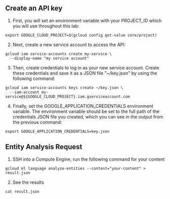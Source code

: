 ## Create an API key

1. First, you will set an environment variable with your PROJECT_ID which you will use throughout this lab:

```shell
export GOOGLE_CLOUD_PROJECT=$(gcloud config get-value core/project)
```

2. Next, create a new service account to access the API:

```shell
gcloud iam service-accounts create my-service \
  --display-name "my service account"
```

3. Then, create credentials to log in as your new service account. Create these credentials and save it as a JSON file "~/key.json" by using the following command:

```shell
gcloud iam service-accounts keys create ~/key.json \
  --iam-account my-service@${GOOGLE_CLOUD_PROJECT}.iam.gserviceaccount.com
```

4. Finally, set the GOOGLE_APPLICATION_CREDENTIALS environment variable. The environment variable should be set to the full path of the credentials JSON file you created, which you can see in the output from the previous command:

```shell
export GOOGLE_APPLICATION_CREDENTIALS=key.json
```

## Entity Analysis Request

1. SSH into a Compute Engine, run the following command for your content
```shell
gcloud ml language analyze-entities --content="your-content" > result.json
```
2. See the results
```shell
cat result.json
```

## 